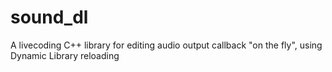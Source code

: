 # sound_dl
A livecoding C++ library for editing audio output callback "on the fly", using Dynamic Library reloading
